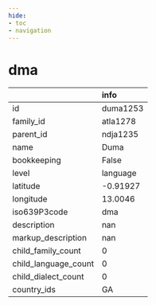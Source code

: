 ```yaml
---
hide:
- toc
- navigation
---
```

# dma
|                      | info     |
|:---------------------|:---------|
| id                   | duma1253 |
| family_id            | atla1278 |
| parent_id            | ndja1235 |
| name                 | Duma     |
| bookkeeping          | False    |
| level                | language |
| latitude             | -0.91927 |
| longitude            | 13.0046  |
| iso639P3code         | dma      |
| description          | nan      |
| markup_description   | nan      |
| child_family_count   | 0        |
| child_language_count | 0        |
| child_dialect_count  | 0        |
| country_ids          | GA       |